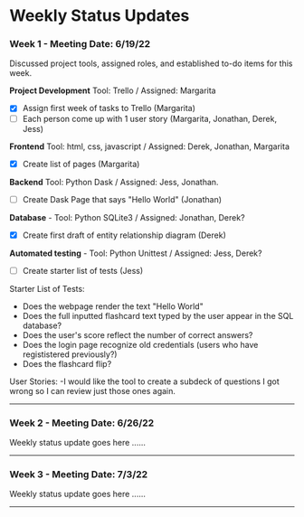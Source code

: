 # Weekly Status Updates

### Week 1 - Meeting Date: 6/19/22
Discussed project tools, assigned roles, and established to-do items for this week.

**Project Development** Tool: Trello / Assigned: Margarita
- [x] Assign first week of tasks to Trello (Margarita)
- [ ] Each person come up with 1 user story (Margarita, Jonathan, Derek, Jess)

**Frontend** Tool: html, css, javascript / Assigned: Derek, Jonathan, Margarita
- [x] Create list of pages (Margarita)

**Backend** Tool: Python Dask / Assigned: Jess, Jonathan.
- [ ] Create Dask Page that says "Hello World" (Jonathan)

**Database** - Tool: Python SQLite3 / Assigned: Jonathan, Derek?
- [x] Create first draft of entity relationship diagram (Derek)

**Automated testing** - Tool: Python Unittest / Assigned: Jess, Derek? 
- [ ] Create starter list of tests (Jess)

Starter List of Tests:
- Does the webpage render the text "Hello World"
- Does the full inputted flashcard text typed by the user appear in the SQL database?
- Does the user's score reflect the number of correct answers?
- Does the login page recognize old credentials (users who have regististered previously?)
- Does the flashcard flip?

User Stories:
-I would like the tool to create a subdeck of questions I got wrong so I can review just those ones again. 


---
### Week 2 - Meeting Date: 6/26/22

Weekly status update goes here ......

---

### Week 3 - Meeting Date: 7/3/22

Weekly status update goes here ......

---
